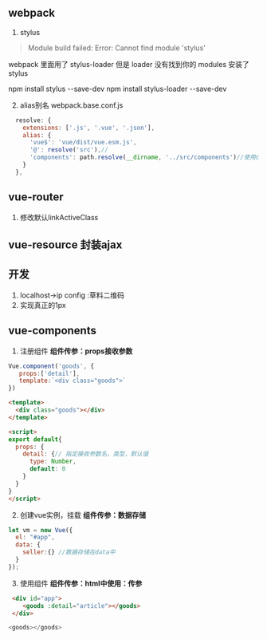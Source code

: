 ## webpack
1. stylus
>Module build failed: Error: Cannot find module 'stylus'

webpack 里面用了 stylus-loader 但是 loader 没有找到你的 modules 安装了 stylus

npm install stylus --save-dev
npm install stylus-loader --save-dev

2. alias别名
webpack.base.conf.js
```js
  resolve: {
    extensions: ['.js', '.vue', '.json'],
    alias: {
      'vue$': 'vue/dist/vue.esm.js',
      '@': resolve('src'),//
      'components': path.resolve(__dirname, '../src/components')//使用components,而不再去寻找路径
    }
  },
```

## vue-router
1. 修改默认linkActiveClass

## vue-resource 封装ajax


## 开发
1. localhost->ip config :草料二维码
2. 实现真正的1px

## vue-components
1. 注册组件
**组件传参：props接收参数**
```js
Vue.component('goods', {
   props:['detail'],
   template:`<div class="goods">`
})
```

```html
<template>
  <div class="goods"></div>
</template>

<script>
export default{
  props: {
    detail: {// 指定接收参数名，类型，默认值
      type: Number,
      default: 0
    }
  }
}
</script>

```
2. 创建vue实例，挂载
**组件传参：数据存储**

```js
let vm = new Vue({
  el: "#app",
  data: {
    seller:{} //数据存储在data中
  }
});
```

3. 使用组件
**组件传参：html中使用：传参**
```html
 <div id="app">
    <goods :detail="article"></goods>
 </div>
```

```js
<goods></goods>
```